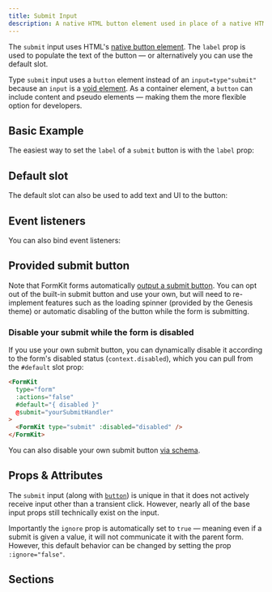 ```yaml
---
title: Submit Input
description: A native HTML button element used in place of a native HTML submit input.
---
```


<InputPageHero title="Submit"></InputPageHero>

<page-toc></page-toc>

The `submit` input uses HTML's [native button element](https://developer.mozilla.org/en-US/docs/Web/HTML/Element/button). The `label` prop is used to populate the text of the button — or alternatively you can use the default slot.

<callout type="info" label="Button Element">
Type <code>submit</code> input uses a <code>button</code> element instead of an <code>input=type"submit"</code> because an <code>input</code> is a <a href="https://developer.mozilla.org/en-US/docs/Glossary/Void_element" title="Void element">void element</a>. As a container element, a <code>button</code> can include content and pseudo elements — making them the more flexible option for developers.
</callout>

## Basic Example

The easiest way to set the `label` of a `submit` button is with the `label` prop:

<example
  name="Submit input"
  file="/_content/examples/submit/submit-base.vue"></example>

## Default slot

The default slot can also be used to add text and UI to the button:

<example
  name="Submit input"
  file="/_content/examples/submit/submit-default-slot.vue"></example>

## Event listeners

You can also bind event listeners:

<example
  name="Submit input"
  file="/_content/examples/submit/submit-events.vue"></example>

## Provided submit button

Note that FormKit forms automatically [output a submit button](/inputs/form#provided-submit-button). You can opt out of the built-in submit button and use your own, but will need to re-implement features such as the loading spinner (provided by the Genesis theme) or automatic disabling of the button while the form is submitting.

### Disable your submit while the form is disabled

If you use your own submit button, you can dynamically disable it according to the form's disabled status (`context.disabled`), which you can pull from the `#default` slot prop:

<client-only>

```html
<FormKit
  type="form"
  :actions="false"
  #default="{ disabled }"
  @submit="yourSubmitHandler"
>
  <FormKit type="submit" :disabled="disabled" />
</FormKit>
```

</client-only>

You can also disable your own submit button [via schema](https://formkit.link/6e6d3e9b251a3662af15bd0c1c55e4be).

## Props & Attributes

The `submit` input (along with [`button`](/inputs/button)) is unique in that it does not actively receive input other than a transient click. However, nearly all of the base input props still technically exist on the input.

Importantly the `ignore` prop is automatically set to `true` — meaning even if a submit is given a value, it will not communicate it with the parent form. However, this default behavior can be changed by setting the prop `:ignore="false"`.

<reference-table input="button">
</reference-table>

## Sections
<section-keys-intro></section-keys-intro>

<div>
  <formkit-input-diagram
    class="input-diagram--button"
    :schema="[
      {
        name: 'outer',
        children: [
          {
            name: 'messages',
            position: 'right',
            children: [
              {
                name: 'message',
                content: 'You were too slow. Try again.',
                position: 'right'
              }
            ]
          },
          {
            name: 'wrapper',
            position: 'right',
            children: [
              {
                name: 'input',
                position: 'left',
                class: 'flex button button--pro',
                children: [
                  {
                    name: 'prefixIcon',
                    content: '🧑‍🦰'
                  },
                  {
                    name: 'prefix',
                  },
                  {
                    name: 'label',
                    content: 'Create profile',
                  },
                  {
                    name: 'suffix',
                    position: 'right',
                  },
                  {
                    name: 'suffixIcon',
                    position: 'right',
                    content: '🚀'
                  }
                ]
              },
            ]
          },
          {
            name: 'help',
            content: 'Quick double tap to submit.'
          }
        ]
      }
    ]"
  >
  </formkit-input-diagram>
</div>

<reference-table type="sectionKeys" primary="section-key" :without="['inner']">
</reference-table>

